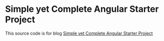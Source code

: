 # Simple yet Complete Angular Starter Project
This source code is for blog <a href="http://www.sulhome.com/blog/16/simple-yet-complete-angular-starter-project" target="_blank">Simple yet Complete Angular Starter Project</a>
